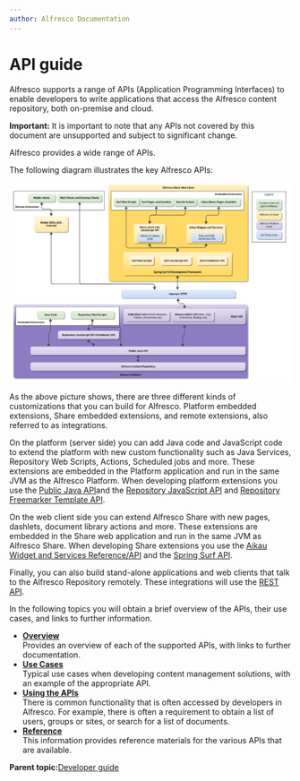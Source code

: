 ```yaml
---
author: Alfresco Documentation
---
```


# API guide

Alfresco supports a range of APIs \(Application Programming Interfaces\) to enable developers to write applications that access the Alfresco content repository, both on-premise and cloud.

**Important:** It is important to note that any APIs not covered by this document are unsupported and subject to significant change.

Alfresco provides a wide range of APIs.

The following diagram illustrates the key Alfresco APIs:

![](../images/api_overview.png)

As the above picture shows, there are three different kinds of customizations that you can build for Alfresco. Platform embedded extensions, Share embedded extensions, and remote extensions, also referred to as integrations.

On the platform \(server side\) you can add Java code and JavaScript code to extend the platform with new custom functionality such as Java Services, Repository Web Scripts, Actions, Scheduled jobs and more. These extensions are embedded in the Platform application and run in the same JVM as the Alfresco Platform. When developing platform extensions you use the [Public Java API](java-public-api-list.md)and the [Repository JavaScript API](API-JS-intro.md) and [Repository Freemarker Template API](../references/API-FreeMarker-intro.md).

On the web client side you can extend Alfresco Share with new pages, dashlets, document library actions and more. These extensions are embedded in the Share web application and run in the same JVM as Alfresco Share. When developing Share extensions you use the [Aikau Widget and Services Reference/API](http://dev.alfresco.com/resource/docs/aikau-jsdoc/) and the [Spring Surf API](ws-presentation-intro.md).

Finally, you can also build stand-alone applications and web clients that talk to the Alfresco Repository remotely. These integrations will use the [REST API](../pra/1/topics/pra-welcome.md).

In the following topics you will obtain a brief overview of the APIs, their use cases, and links to further information.

-   **[Overview](../concepts/dev-api-overview.md)**  
Provides an overview of each of the supported APIs, with links to further documentation.
-   **[Use Cases](../concepts/dev-api-use-cases.md)**  
Typical use cases when developing content management solutions, with an example of the appropriate API.
-   **[Using the APIs](../concepts/dev-api-functional-reference.md)**  
There is common functionality that is often accessed by developers in Alfresco. For example, there is often a requirement to obtain a list of users, groups or sites, or search for a list of documents.
-   **[Reference](../concepts/dev-reference-guide.md)**  
This information provides reference materials for the various APIs that are available.

**Parent topic:**[Developer guide](../concepts/dev-for-developers.md)

